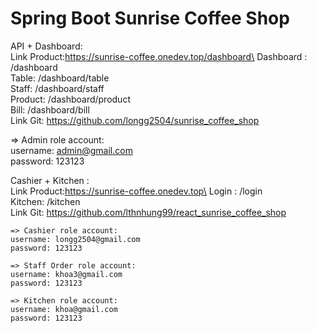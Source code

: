 
# Spring Boot Sunrise Coffee Shop


API + Dashboard:\
Link Product:https://sunrise-coffee.onedev.top/dashboard\
Dashboard : /dashboard\
Table: /dashboard/table\
Staff: /dashboard/staff\
Product: /dashboard/product\
Bill: /dashboard/bill\
Link Git: https://github.com/longg2504/sunrise_coffee_shop

   => Admin role account:\
      username: admin@gmail.com\
      password: 123123
  
Cashier + Kitchen :\
Link Product:https://sunrise-coffee.onedev.top\
Login : /login\
Kitchen: /kitchen \
Link Git: https://github.com/lthnhung99/react_sunrise_coffee_shop

    => Cashier role account:
    username: longg2504@gmail.com 
    password: 123123
    
    => Staff Order role account:
    username: khoa3@gmail.com
    password: 123123
    
    => Kitchen role account:
    username: khoa@gmail.com
    password: 123123


